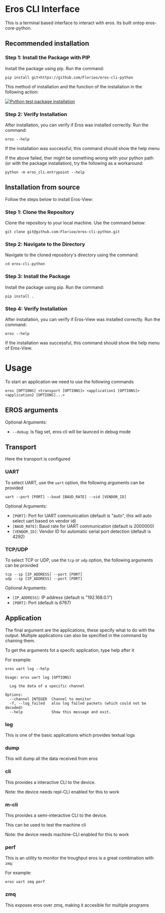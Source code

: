 # Eros CLI Interface

This is a terminal based interface to interact with eros. Its built ontop eros-core-python.


## Recommended installation


### Step 1: Install the Package with PIP

Install the package using pip. Run the command:

```
pip install git+https://github.com/Florioo/eros-cli-python
```

This method of installation and the function of the installation in the following action:

[![Python test package installation](https://github.com/Florioo/eros-python-logger-app/actions/workflows/test_installation.yml/badge.svg?branch=master)](https://github.com/Florioo/eros-python-logger-app/actions/workflows/test_installation.yml)

### Step 2: Verify Installation

After installation, you can verify if Eros was installed correctly. Run the command:
```
eros --help
```
If the installation was successful, this command should show the help menu


If the above failed, ther might be something wrong with your python path (or with the package installation), try the following as a workaround:
```
python -m eros_cli.entrypoint --help
```

## Installation from source

Follow the steps below to install Eros-View:

### Step 1: Clone the Repository

Clone the repository to your local machine. Use the command below:
```
git clone git@github.com:Florioo/eros-cli-python.git
```

### Step 2: Navigate to the Directory

Navigate to the cloned repository's directory using the command:
```
cd eros-cli-python
```

### Step 3: Install the Package

Install the package using pip. Run the command:

```
pip install .
```

### Step 4: Verify Installation

After installation, you can verify if Eros-View was installed correctly. Run the command:
```
eros --help
```
If the installation was successful, this command should show the help menu of Eros-View.


# Usage
To start an application we need to use the following commands
```
eros [OPTIONS] <transport [OPTIONS]> <application1 [OPTIONS]> <application2 [OPTIONS]...>
```

## EROS arguments
Optional Arguments:
- `--debug`: Is flag set, eros cli will be launced in debug mode

## Transport
Here the transport is configured

### UART

To select UART, use the `uart` option, the following arguments can be provided

```
uart --port [PORT] --baud [BAUD_RATE] --vid [VENDOR_ID]
```
Optional Arguments:
- `[PORT]`: Port for UART communication (default is "auto", this will auto select uart based on vendor id)
- `[BAUD_RATE]`: Baud rate for UART communication (default is 2000000)
- `[VENDOR_ID]`: Vendor ID for automatic serial port detection (default is 4292)

### TCP/UDP

To select TCP or UDP, use the `tcp` or `udp` option, the following arguments can be provided
```
tcp --ip [IP_ADDRESS] --port [PORT]
udp --ip [IP_ADDRESS] --port [PORT]
```


Optional Arguments:
- `[IP_ADDRESS]`: IP address (default is "192.168.0.1")
- `[PORT]`: Port (default is 6767)

## Application

The final argument are the applications, these specify what to do with the output. Multiple applications can also be specified in the command by chaining them.

To get the arguments fot a specifc application, type help after it

For example:
```
eros uart log --help

Usage: eros uart log [OPTIONS]

  Log the data of a specific channel

Options:
  --channel INTEGER  Channel to monitor
  -f, --log_failed   also log failed packets (which could not be decoded)
  --help             Show this message and exit.
```


### log
This is one of the basic applications which provides textual logs

### dump
This will dump all the data received from eros

### cli
This provides a interactive CLI to the device.

Note: the device needs repl-CLI enabled for this to work

### m-cli
This provides a semi-interactive CLI to the device.

This can be used to test the machine cli

Note: the device needs machine-CLI enabled for this to work

### perf
This is an utility to monitor the troughput eros
is a great combination with `zmq`:

For example:
```
eros uart zmq perf
```


### zmq
This exposes eros over zmq, making it accesible for multiple programs